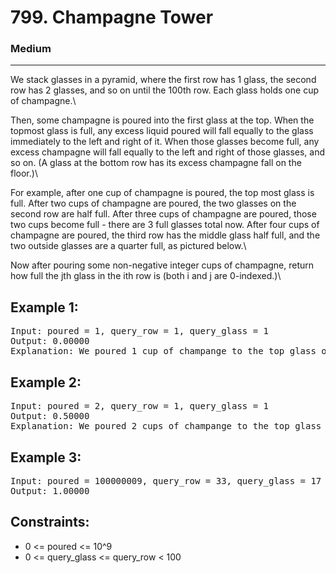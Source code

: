 # 799. Champagne Tower

### Medium

---

We stack glasses in a pyramid, where the first row has 1 glass, the second row has 2 glasses, and so on until the 100th row. Each glass holds one cup of champagne.\

Then, some champagne is poured into the first glass at the top. When the topmost glass is full, any excess liquid poured will fall equally to the glass immediately to the left and right of it. When those glasses become full, any excess champagne will fall equally to the left and right of those glasses, and so on. (A glass at the bottom row has its excess champagne fall on the floor.)\

For example, after one cup of champagne is poured, the top most glass is full. After two cups of champagne are poured, the two glasses on the second row are half full. After three cups of champagne are poured, those two cups become full - there are 3 full glasses total now. After four cups of champagne are poured, the third row has the middle glass half full, and the two outside glasses are a quarter full, as pictured below.\

Now after pouring some non-negative integer cups of champagne, return how full the jth glass in the ith row is (both i and j are 0-indexed.)\

## Example 1:

<pre>
Input: poured = 1, query_row = 1, query_glass = 1
Output: 0.00000
Explanation: We poured 1 cup of champange to the top glass of the tower (which is indexed as (0, 0)). There will be no excess liquid so all the glasses under the top glass will remain empty.
</pre>

## Example 2:

<pre>
Input: poured = 2, query_row = 1, query_glass = 1
Output: 0.50000
Explanation: We poured 2 cups of champange to the top glass of the tower (which is indexed as (0, 0)). There is one cup of excess liquid. The glass indexed as (1, 0) and the glass indexed as (1, 1) will share the excess liquid equally, and each will get half cup of champange.
</pre>

## Example 3:

<pre>
Input: poured = 100000009, query_row = 33, query_glass = 17
Output: 1.00000
</pre>

## Constraints:

- 0 <= poured <= 10^9
- 0 <= query_glass <= query_row < 100
